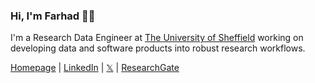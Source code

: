 <h3 align="left">Hi, I'm Farhad 👋🏼</h3>

I'm a Research Data Engineer at [The University of Sheffield](https://www.sheffield.ac.uk/) working on developing data and software products into robust research workflows.

[Homepage](https://www.farhadallian.co.uk/) | [LinkedIn](https://www.linkedin.com/in/farhad-allian/) | [𝕏](https://twitter.com/f_allian) | [ResearchGate](https://www.researchgate.net/profile/Farhad-Allian) 
